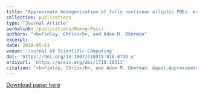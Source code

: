```yaml
---
title: "Approximate homogenization of fully nonlinear elliptic PDEs: estimates and results for Pucci type equations"
collection: publications
type: "Journal Article"
permalink: /publications/Homog-Pucci
authors: "<b>Finlay, Chris</b>, and Adam M. Oberman"
excerpt: 
date: 2018-05-11
venue: 'Journal of Scientific Computing'
doi: 'https://doi.org/10.1007/s10915-018-0730-x'
arxivurl: 'https://arxiv.org/abs/1710.10311'
citation: '<b>Finlay, Chris</b>, and Adam M. Oberman. &quot;Approximate homogenization of fully nonlinear elliptic PDEs: estimates and results for Pucci type equations.&quot; <i>Journal of Scientific Computing</i> 77, no. 2 (2018): 936-949.'
---
```


[Download paper here]({{site.url}}/files/publications/Homog-Pucci.pdf)
